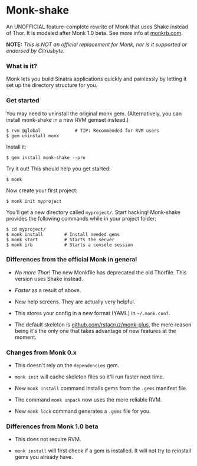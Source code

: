Monk-shake
==========

An UNOFFICIAL feature-complete rewrite of Monk that uses Shake
instead of Thor. It is modeled after Monk 1.0 beta. See more info
at [monkrb.com](http://www.morkrb.com).

**NOTE:** *This is NOT an official replacement for Monk, nor is it
supported or endorsed by Citrusbyte.*

### What is it?

Monk lets you build Sinatra applications quickly and painlessly by letting it
set up the directory structure for you.

### Get started

You may need to uninstall the original monk gem. (Alternatively, you can
install monk-shake in a new RVM gemset instead.)

    $ rvm @global             # TIP: Recommended for RVM users
    $ gem uninstall monk

Install it:

    $ gem install monk-shake --pre

Try it out! This should help you get started:

    $ monk

Now create your first project:

    $ monk init myproject

You'll get a new directory called `myproject/`. Start hacking!
Monk-shake provides the following commands while in your
project folder:

    $ cd myproject/
    $ monk install        # Install needed gems
    $ monk start          # Starts the server
    $ monk irb            # Starts a console session

### Differences from the official Monk in general

 * *No more Thor!* The new Monkfile has deprecated the old Thorfile.
   This version uses Shake instead.

 * *Faster* as a result of above.

 * New help screens. They are actually very helpful.

 * This stores your config in a new format (YAML) in `~/.monk.conf`.

 * The default skeleton is [github.com/rstacruz/monk-plus](https://github.com/rstacruz/monk-plus),
   the mere reason being it's the only one that takes advantage of new
   features at the moment.

### Changes from Monk 0.x

 * This doesn't rely on the `dependencies` gem.

 * `monk init` will cache skeleton files so it'll run faster next time.

 * New `monk install` command installs gems from the `.gems` manifest file.

 * The command `monk unpack` now uses the more reliable RVM.

 * New `monk lock` command generates a `.gems` file for you.

### Differences from Monk 1.0 beta

 * This does not require RVM.

 * `monk install` will first check if a gem is installed. It will not
   try to reinstall gems you already have.

